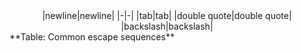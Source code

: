 <center>
|newline|newline|
|-|-|
|tab|tab|
|double quote|double quote|
|backslash|backslash|

</center>
**Table: Common escape sequences**